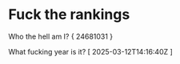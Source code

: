 # Fuck the rankings

Who the hell am I?
{ 24681031 }

What fucking year is it?
[ 2025-03-12T14:16:40Z ]
